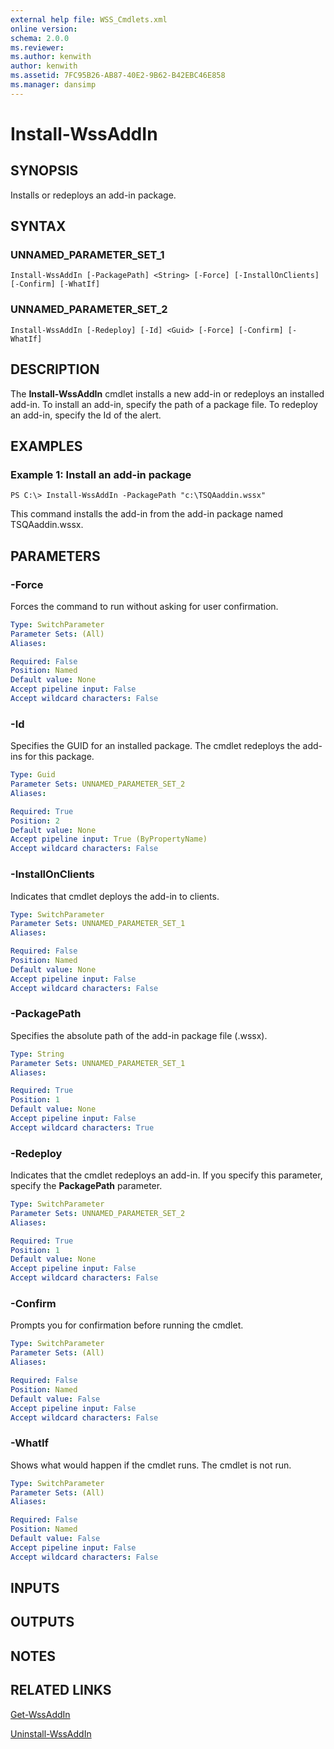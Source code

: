 ```yaml
---
external help file: WSS_Cmdlets.xml
online version: 
schema: 2.0.0
ms.reviewer:
ms.author: kenwith
author: kenwith
ms.assetid: 7FC95B26-AB87-40E2-9B62-B42EBC46E858
ms.manager: dansimp
---
```


# Install-WssAddIn

## SYNOPSIS
Installs or redeploys an add-in package.

## SYNTAX

### UNNAMED_PARAMETER_SET_1
```
Install-WssAddIn [-PackagePath] <String> [-Force] [-InstallOnClients] [-Confirm] [-WhatIf]
```

### UNNAMED_PARAMETER_SET_2
```
Install-WssAddIn [-Redeploy] [-Id] <Guid> [-Force] [-Confirm] [-WhatIf]
```

## DESCRIPTION
The **Install-WssAddIn** cmdlet installs a new add-in or redeploys an installed add-in.
To install an add-in, specify the path of a package file.
To redeploy an add-in, specify the Id of the alert.

## EXAMPLES

### Example 1: Install an add-in package
```
PS C:\> Install-WssAddIn -PackagePath "c:\TSQAaddin.wssx"
```

This command installs the add-in from the add-in package named TSQAaddin.wssx.

## PARAMETERS

### -Force
Forces the command to run without asking for user confirmation.

```yaml
Type: SwitchParameter
Parameter Sets: (All)
Aliases: 

Required: False
Position: Named
Default value: None
Accept pipeline input: False
Accept wildcard characters: False
```

### -Id
Specifies the GUID for an installed package.
The cmdlet redeploys the add-ins for this package.

```yaml
Type: Guid
Parameter Sets: UNNAMED_PARAMETER_SET_2
Aliases: 

Required: True
Position: 2
Default value: None
Accept pipeline input: True (ByPropertyName)
Accept wildcard characters: False
```

### -InstallOnClients
Indicates that cmdlet deploys the add-in to clients.

```yaml
Type: SwitchParameter
Parameter Sets: UNNAMED_PARAMETER_SET_1
Aliases: 

Required: False
Position: Named
Default value: None
Accept pipeline input: False
Accept wildcard characters: False
```

### -PackagePath
Specifies the absolute path of the add-in package file (.wssx).

```yaml
Type: String
Parameter Sets: UNNAMED_PARAMETER_SET_1
Aliases: 

Required: True
Position: 1
Default value: None
Accept pipeline input: False
Accept wildcard characters: True
```

### -Redeploy
Indicates that the cmdlet redeploys an add-in.
If you specify this parameter, specify the **PackagePath** parameter.

```yaml
Type: SwitchParameter
Parameter Sets: UNNAMED_PARAMETER_SET_2
Aliases: 

Required: True
Position: 1
Default value: None
Accept pipeline input: False
Accept wildcard characters: False
```

### -Confirm
Prompts you for confirmation before running the cmdlet.

```yaml
Type: SwitchParameter
Parameter Sets: (All)
Aliases: 

Required: False
Position: Named
Default value: False
Accept pipeline input: False
Accept wildcard characters: False
```

### -WhatIf
Shows what would happen if the cmdlet runs.
The cmdlet is not run.

```yaml
Type: SwitchParameter
Parameter Sets: (All)
Aliases: 

Required: False
Position: Named
Default value: False
Accept pipeline input: False
Accept wildcard characters: False
```

## INPUTS

## OUTPUTS

## NOTES

## RELATED LINKS

[Get-WssAddIn](./Get-WssAddIn.md)

[Uninstall-WssAddIn](./Uninstall-WssAddIn.md)

